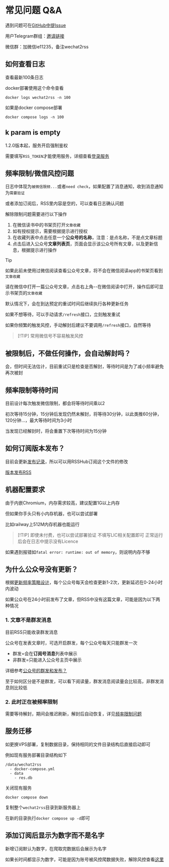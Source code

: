 # 常见问题 Q&A

遇到问题可在[GitHub中提Issue](https://github.com/ttttmr/Wechat2RSS/issues)

用户Telegram群组：[邀请链接](https://t.me/+8COw6-luUoVlZGVh)

微信群：加微信ie11235，备注wechat2rss

## 如何查看日志

查看最新100条日志

docker部署使用这个命令查看

```shell
docker logs wechat2rss -n 100
```

如果是docker compose部署

```shell
docker compose logs -n 100
```

## k param is empty

1.2.0版本起，服务开启强制鉴权

需要填写`RSS_TOKEN`才能使用服务，详细查看[登录服务](./guide#登录服务)

## 频率限制/微信风控问题

日志中体现为`被微信限频...`或者`need check`，如果配置了消息通知，收到消息通知为`需要验证`

或者添加订阅后，RSS里内容是空的，可以查看日志确认问题

解除限制问题需要进行以下操作

1. 在微信读书中的书架页打开`文章收藏`
2. 如有授权提示，需要根据提示进行授权
3. 在收藏列表中点击任意一个**公众号的名称**，注意：是点名称，不是点文章标题
4. 点击后进入公众号**文章列表页**，页面会显示该公众号所有文章，以及更新信息，根据提示进行操作

> [!TIP]
> 如果此前未使用过微信阅读查看公众号文章，将不会在微信阅读app的书架页看到`文章收藏`
> 
> 请在微信中打开一篇公众号文章，点击右上角--在微信阅读中打开，操作后即可显示书架页的`文章收藏`

默认情况下，会在到达预定的重试时间后继续执行各种更新任务

如果不想等待，可以手动请求`/refresh`接口，立刻触发重试

如果你频繁的触发风控，手动解封后建议不要调用`/refresh`接口，自然等待

> [!TIP] 常用微信号不容易触发风控

## 被限制后，不做任何操作，会自动解封吗？

会，但时间无法估计，目前重试只是检查是否解封，等待时间是为了减小频率避免再次被封

## 频率限制等待时间

目前设计每次触发微信限制，都会将等待时间乘以2

初次等待15分钟，15分钟后发现仍然未解封，将等待30分钟，以此类推60分钟，120分钟...，最大等待时间为3小时

当发现已经解封时，将会重置下次等待时间为15分钟

## 如何订阅版本发布？

目前会更新[发布记录](./changelog.md)，所以可以用RSSHub订阅这个文件的修改

[版本发布RSS](https://rsshub.app/github/file/ttttmr/Wechat2RSS/master/deploy/changelog.md)

## 机器配置要求

由于内嵌Chromium，内存需求较高，建议配置1G以上内存

但如果你手头只有小内存机器，也可以尝试部署

比如railway上512M内存机器也能运行

> [!TIP] 即使未付费，也可以尝试部署验证
> 不填写LIC相关配置即可
> 正常运行后会在日志中提示没有Licence

如果遇到报错如`fatal error: runtime: out of memory`，则说明内存不够

## 为什么公众号没有更新？

根据[更新频率策略设计](https://blog.xlab.app/p/d73537b/)，每个公众号每天会检查更新1-2次，更新延迟在0-24小时内波动

如果公众号在24小时前发布了文章，但RSS中没有这篇文章，可能是因为以下两种情况

### 1. 文章不是群发消息

目前RSS只能收录群发消息

公众号在发表文章时，可选开启群发，每个公众号每天只能群发一次

- 群发=会在**订阅号消息**列表中展示
- 非群发=只能进入公众号主页中展示

详细参考[公众号的群发和发布？](https://developers.weixin.qq.com/community/develop/article/doc/00000a2fb906c0b93150ee62366013)

至于如何区分是不是群发，可以看下阅读量，群发消息阅读量会比较高，非群发消息则比较低

### 2. 此时正在被频率限制

需要等待解封，期间会推迟刷新，解封后自动恢复，详见[频率限制问题](#频率限制-微信风控问题)

## 服务迁移

如更换VPS部署，复制数据目录，保持相同的文件目录结构后直接启动即可

例如现有服务部署目录结构如下

```
/data/wechat2rss
  - docker-compose.yml
  - data
    - res.db
```

关闭现有服务

```
docker compose down
```

复制整个`wechat2rss`目录到新服务器上

在新的目录执行`docker compose up -d`即可

## 添加订阅后显示为数字而不是名字

新增订阅默认为数字，在爬取完数据后会展示为名字

如果长时间都显示为数字，可能是因为账号被风控爬数据失败，解除风控查看[这里](./guide#手动解除风控)